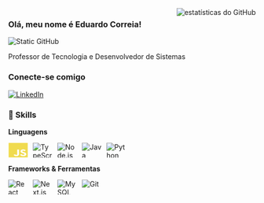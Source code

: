 <img align='right' src="https://github-readme-stats.vercel.app/api?username=Eduardo1985S&show_icons=true&title_color=0366d6&text_color=24292e&icon_color=0366d6&bg_color=ffffff&cache_seconds=2300" alt="estatísticas do GitHub">

### Olá, meu nome é Eduardo Correia!

<img src="https://img.shields.io/static/v1?label=Overview&message=Eduardo&color=0366d6&style=for-the-badge&logo=GitHub" alt="Static GitHub">

<p>Professor de Tecnologia e Desenvolvedor de Sistemas</p>

### Conecte-se comigo
[![LinkedIn](https://img.shields.io/badge/LinkedIn-0077B5?style=for-the-badge&logo=linkedin&logoColor=white)](https://www.linkedin.com/in/eduardo-correia-dev/)



### 🚀 Skills

**Linguagens**
<div style="display: flex; gap: 10px;">
  <img alt="JavaScript" height="30" width="40" src="https://raw.githubusercontent.com/devicons/devicon/master/icons/javascript/javascript-plain.svg">
  <img alt="TypeScript" height="30" width="40" src="https://cdn.jsdelivr.net/gh/devicons/devicon/icons/typescript/typescript-original.svg">
  <img alt="Node.js" height="30" width="40" src="https://cdn.jsdelivr.net/gh/devicons/devicon/icons/nodejs/nodejs-original.svg">
  <img alt="Java" height="30" width="40" src="https://cdn.jsdelivr.net/gh/devicons/devicon/icons/java/java-original.svg">   
  <img alt="Python" height="30" width="40" src="https://cdn.jsdelivr.net/gh/devicons/devicon/icons/python/python-original.svg">
</div>

**Frameworks & Ferramentas**
<div style="display: flex; gap: 10px;">
  <img alt="React" height="30" width="40" src="https://cdn.jsdelivr.net/gh/devicons/devicon/icons/react/react-original.svg">
  <img alt="Next.js" height="30" width="40" src="https://cdn.jsdelivr.net/gh/devicons/devicon/icons/nextjs/nextjs-original.svg">
<!--   <img alt="Tailwind CSS" height="30" width="40" src="https://cdn.jsdelivr.net/gh/devicons/devicon/icons/tailwindcss/tailwindcss-plain.svg"> -->
  <img alt="MySQL" height="30" width="40" src="https://cdn.jsdelivr.net/gh/devicons/devicon/icons/mysql/mysql-original.svg">
  <img alt="Git" height="30" width="40" src="https://cdn.jsdelivr.net/gh/devicons/devicon/icons/git/git-original.svg">
</div>
